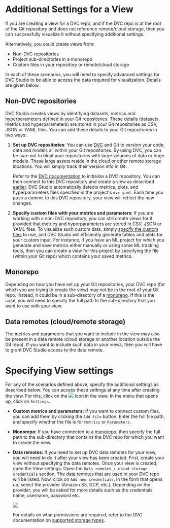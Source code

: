 # Additional Settings for a View

If you are creating a view for a DVC repo, and if the DVC repo is at the root of
the Git repository and does not reference remote/cloud storage, then you can
successfully visualize it without specifying additional settings.

Alternatively, you could create views from:

- Non-DVC repositories
- Project sub-directories in a monorepo
- Custom files in your repository or remote/cloud storage

In each of these scenarios, you will need to specify advanced settings for DVC
Studio to be able to access the data required for visualization. Details are
given below.

## Non-DVC repositories

DVC Studio creates views by identifying datasets, metrics and hyperparameters
defined in your Git repositories. These details (datasets, metrics and
hyperparameters) are stored in your Git repositories as CSV, JSON or YAML files.
You can add these details to your Git repositories in two ways:

1. **Set up DVC repositories**: You can use [DVC](https://dvc.org/) and Git to
   version your code, data and models all within your Git repositories. By using
   DVC, you can be sure not to bloat your repositories with large volumes of
   data or huge models. These large assets reside in the cloud or other remote
   storage locations. You will simply track their version info in Git.

   Refer to the [DVC documentation](https://dvc.org/doc) to initialize a DVC
   repository. You can then connect to this DVC repository and create a view as
   described [earlier](/doc/studio/create-view). DVC Studio automatically
   detects metrics, plots, and hyperparameters files specified in the project's
   `dvc.yaml`. Each time you push a commit to this DVC repository, your view
   will reflect the new changes.

2. **Specify custom files with your metrics and parameters**: If you are working
   with a non-DVC repository, you can still create views for it provided that
   metrics and hyperparameters are stored in CSV, JSON or YAML files. To
   visualize such custom data, simply
   [specify the custom files](#specifying-view-settings) to use, and DVC Studio
   will efficiently generate tables and plots for your custom input. For instance,
   if you have an ML project for which you generate and save metrics either manually
   or using some ML tracking tools, then you can create a view for this project by
   specifying the file (within your Git repo) which contains your saved metrics.

## Monorepo

Depending on how you have set up your Git repositories, your DVC repo (for which
you are trying to create the view) may not be in the root of your Git repo.
Instead, it could be in a sub-directory of a
[monorepo](https://en.wikipedia.org/wiki/Monorepo). If this is the case, you
will need to specify the full path to the sub-directory that you want to use
with your view.

## Data remotes (cloud/remote storage)

The metrics and parameters that you want to include in the view may also be
present in a data remote (cloud storage or another location outside the Git
repo). If you want to include such data in your views, then you will have to
grant DVC Studio access to the data remote.

# Specifying View settings

For any of the scenarios defined above, specify the additional settings as
described below. You can access these settings at any time after creating the
view. For this, click on the
![](https://static.iterative.ai/img/studio/view_open_settings_icon_v2.png) icon
in the view. In the menu that opens up, click on `Settings`.

- **Custom metrics and parameters:** If you want to connect custom files, you
  can add them by clicking the `Add file` button. Enter the full file path, and
  specify whether the file is for `Metrics` or `Parameters`.

- **Monorepo:** If you have connected to a
  [monorepo](https://en.wikipedia.org/wiki/Monorepo), then specify the full path
  to the sub-directory that contains the DVC repo for which you want to create
  the view.

- **Data remotes:** If you need to set up DVC data remotes for your view, you
  will need to do it after your view has been created. First, create your
  view without specifying the data remotes. Once your view is created, open the
  View settings. Open the `Data remotes / cloud storage credentials` section.
  The data remotes that are used in your DVC repo will be listed. Now, click on
  `Add new credentials`. In the form that opens up, select the provider (Amazon
  S3, GCP, etc.). Depending on the provider, you will be asked for more details
  such as the credentials name, username, password etc.

  ![](https://static.iterative.ai/img/studio/s3_remote_settings.png)

  For details on what permissions are required, refer to the DVC documentation
  on
  [supported storage types](/doc/command-reference/remote/add#supported-storage-types).
